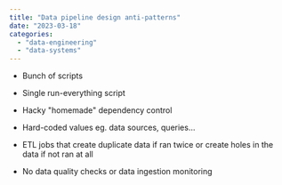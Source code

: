 ```yaml
---
title: "Data pipeline design anti-patterns"
date: "2023-03-18"
categories: 
  - "data-engineering"
  - "data-systems"
---
```


- Bunch of scripts

- Single run-everything script

- Hacky "homemade" dependency control

- Hard-coded values eg. data sources, queries… 

- ETL jobs that create duplicate data if ran twice or create holes in the data if not ran at all

- No data quality checks or data ingestion monitoring
